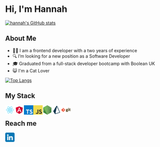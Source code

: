 # Hi, I'm Hannah
[![hannah's GitHub stats](https://github-readme-stats.vercel.app/api?username=hannah68&hide=stars,contribs&count_private=true&show_icons=true&theme=cobalt&include_all_commits)](https://github.com/hannah68/github-readme-stats)

## About Me 
- :woman_technologist: I am a frontend developer with a two years of experience
- :mag: I’m looking for a new position as a Software Developer
- :mortar_board: Graduated from a full-stack developer bootcamp with Boolean UK
- 😺 I'm a Cat Lover 

[![Top Langs](https://github-readme-stats.vercel.app/api/top-langs/?username=hannah68&langs_count=8&layout=compact&theme=cobalt)](https://github.com/hannah68/github-readme-stats)

## My Stack
<img align="left" alt="react" width="30px" src="https://raw.githubusercontent.com/github/explore/80688e429a7d4ef2fca1e82350fe8e3517d3494d/topics/react/react.png"/>
<img align="left" alt="html" width="30px" src="https://raw.githubusercontent.com/github/explore/80688e429a7d4ef2fca1e82350fe8e3517d3494d/topics/angular/angular.png"/>
<img align="left" alt="typescript" width="30px" src="https://raw.githubusercontent.com/github/explore/80688e429a7d4ef2fca1e82350fe8e3517d3494d/topics/typescript/typescript.png"/>
<img align="left" alt="js" width="30px" src="https://raw.githubusercontent.com/github/explore/80688e429a7d4ef2fca1e82350fe8e3517d3494d/topics/javascript/javascript.png"/>
<img align="left" alt="node" width="30px" src="https://raw.githubusercontent.com/github/explore/80688e429a7d4ef2fca1e82350fe8e3517d3494d/topics/nodejs/nodejs.png"/>
<img align="left" alt="prisma" width="30px" src="https://raw.githubusercontent.com/vscode-icons/vscode-icons/3df43eb5a6dc932719159aa98d33d082cd1cceb0/icons/file_type_light_prisma.svg"/>
<img align="left" alt="typescript" width="30px" src="https://raw.githubusercontent.com/github/explore/80688e429a7d4ef2fca1e82350fe8e3517d3494d/topics/git/git.png"/></br>


## Reach me
<a href="https://www.linkedin.com/in/reihaneh-naderi-58b136112/">
  <img src="linkedin.png" width="30px" target="_blank"/>
</a>




